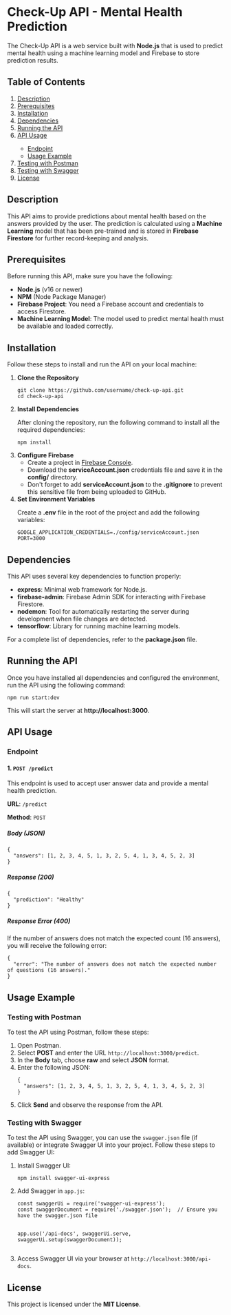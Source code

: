 <!DOCTYPE html>
<html lang="en">
<head>
    <meta charset="UTF-8">
    <meta name="viewport" content="width=device-width, initial-scale=1.0">
   
</head>
<body>
    <h1>Check-Up API - Mental Health Prediction</h1>
    <p>The Check-Up API is a web service built with <strong>Node.js</strong> that is used to predict mental health using a machine learning model and Firebase to store prediction results.</p>

  <h2>Table of Contents</h2>
    <ol>
        <li><a href="#description">Description</a></li>
        <li><a href="#prerequisites">Prerequisites</a></li>
        <li><a href="#installation">Installation</a></li>
        <li><a href="#dependencies">Dependencies</a></li>
        <li><a href="#running-api">Running the API</a></li>
        <li><a href="#api-usage">API Usage</a></li>
            <ul>
                <li><a href="#endpoint">Endpoint</a></li>
                <li><a href="#usage-example">Usage Example</a></li>
            </ul>
        <li><a href="#testing-with-postman">Testing with Postman</a></li>
        <li><a href="#testing-with-swagger">Testing with Swagger</a></li>
        <li><a href="#license">License</a></li>
    </ol>

   <h2 id="description">Description</h2>
    <p>This API aims to provide predictions about mental health based on the answers provided by the user. The prediction is calculated using a <strong>Machine Learning</strong> model that has been pre-trained and is stored in <strong>Firebase Firestore</strong> for further record-keeping and analysis.</p>

   <h2 id="prerequisites">Prerequisites</h2>
    <p>Before running this API, make sure you have the following:</p>
    <ul>
        <li><strong>Node.js</strong> (v16 or newer)</li>
        <li><strong>NPM</strong> (Node Package Manager)</li>
        <li><strong>Firebase Project</strong>: You need a Firebase account and credentials to access Firestore.</li>
        <li><strong>Machine Learning Model</strong>: The model used to predict mental health must be available and loaded correctly.</li>
    </ul>

  <h2 id="installation">Installation</h2>
    <p>Follow these steps to install and run the API on your local machine:</p>
    <ol>
        <li><strong>Clone the Repository</strong>
            <pre><code>git clone https://github.com/username/check-up-api.git
cd check-up-api</code></pre>
        </li>
        <li><strong>Install Dependencies</strong>
            <p>After cloning the repository, run the following command to install all the required dependencies:</p>
            <pre><code>npm install</code></pre>
        </li>
        <li><strong>Configure Firebase</strong>
            <ul>
                <li>Create a project in <a href="https://console.firebase.google.com/">Firebase Console</a>.</li>
                <li>Download the <strong>serviceAccount.json</strong> credentials file and save it in the <strong>config/</strong> directory.</li>
                <li>Don't forget to add <strong>serviceAccount.json</strong> to the <strong>.gitignore</strong> to prevent this sensitive file from being uploaded to GitHub.</li>
            </ul>
        </li>
        <li><strong>Set Environment Variables</strong>
            <p>Create a <strong>.env</strong> file in the root of the project and add the following variables:</p>
            <pre><code>GOOGLE_APPLICATION_CREDENTIALS=./config/serviceAccount.json
PORT=3000</code></pre>
        </li>
    </ol>

   <h2 id="dependencies">Dependencies</h2>
    <p>This API uses several key dependencies to function properly:</p>
    <ul>
        <li><strong>express</strong>: Minimal web framework for Node.js.</li>
        <li><strong>firebase-admin</strong>: Firebase Admin SDK for interacting with Firebase Firestore.</li>
        <li><strong>nodemon</strong>: Tool for automatically restarting the server during development when file changes are detected.</li>
        <li><strong>tensorflow</strong>: Library for running machine learning models.</li>
    </ul>
    <p>For a complete list of dependencies, refer to the <strong>package.json</strong> file.</p>

   <h2 id="running-api">Running the API</h2>
   <p>Once you have installed all dependencies and configured the environment, run the API using the following command:</p>
    <pre><code>npm run start:dev</code></pre>
    <p>This will start the server at <strong>http://localhost:3000</strong>.</p>

  <h2 id="api-usage">API Usage</h2>

  <h3 id="endpoint">Endpoint</h3>
    <h4>1. <code>POST /predict</code></h4>
    <p>This endpoint is used to accept user answer data and provide a mental health prediction.</p>

   <p><strong>URL</strong>: <code>/predict</code></p>
    <p><strong>Method</strong>: <code>POST</code></p>

  <h5>Body (JSON)</h5>
    <pre><code>{
  "answers": [1, 2, 3, 4, 5, 1, 3, 2, 5, 4, 1, 3, 4, 5, 2, 3]
}</code></pre>

  <h5>Response (200)</h5>
    <pre><code>{
  "prediction": "Healthy"
}</code></pre>

  <h5>Response Error (400)</h5>
    <p>If the number of answers does not match the expected count (16 answers), you will receive the following error:</p>
    <pre><code>{
  "error": "The number of answers does not match the expected number of questions (16 answers)."
}</code></pre>

  <h2 id="usage-example">Usage Example</h2>

  <h3 id="testing-with-postman">Testing with Postman</h3>
    <p>To test the API using Postman, follow these steps:</p>
    <ol>
        <li>Open Postman.</li>
        <li>Select <strong>POST</strong> and enter the URL <code>http://localhost:3000/predict</code>.</li>
        <li>In the <strong>Body</strong> tab, choose <strong>raw</strong> and select <strong>JSON</strong> format.</li>
        <li>Enter the following JSON:
            <pre><code>{
  "answers": [1, 2, 3, 4, 5, 1, 3, 2, 5, 4, 1, 3, 4, 5, 2, 3]
}</code></pre>
        </li>
        <li>Click <strong>Send</strong> and observe the response from the API.</li>
    </ol>

   <h3 id="testing-with-swagger">Testing with Swagger</h3>
    <p>To test the API using Swagger, you can use the <code>swagger.json</code> file (if available) or integrate Swagger UI into your project. Follow these steps to add Swagger UI:</p>
    <ol>
        <li>Install Swagger UI:
            <pre><code>npm install swagger-ui-express</code></pre>
        </li>
        <li>Add Swagger in <code>app.js</code>:
            <pre><code>const swaggerUi = require('swagger-ui-express');
const swaggerDocument = require('./swagger.json');  // Ensure you have the swagger.json file

app.use('/api-docs', swaggerUi.serve, swaggerUi.setup(swaggerDocument));</code></pre>
        </li>
        <li>Access Swagger UI via your browser at <code>http://localhost:3000/api-docs</code>.</li>
    </ol>

  <h2 id="license">License</h2>
    <p>This project is licensed under the <strong>MIT License</strong>.</p>
</body>
</html>
